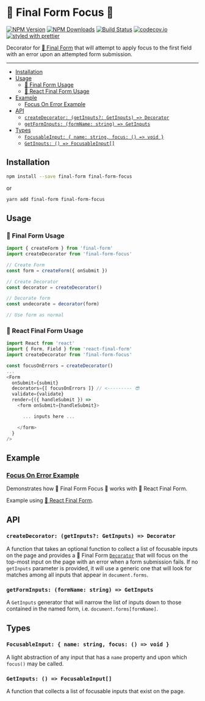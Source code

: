 # 🏁 Final Form Focus 🧐

[![NPM Version](https://img.shields.io/npm/v/final-form-focus.svg?style=flat)](https://www.npmjs.com/package/final-form-focus)
[![NPM Downloads](https://img.shields.io/npm/dm/final-form-focus.svg?style=flat)](https://www.npmjs.com/package/final-form-focus)
[![Build Status](https://travis-ci.org/final-form/final-form-focus.svg?branch=master)](https://travis-ci.org/final-form/final-form-focus)
[![codecov.io](https://codecov.io/gh/final-form/final-form-focus/branch/master/graph/badge.svg)](https://codecov.io/gh/final-form/final-form-focus)
[![styled with prettier](https://img.shields.io/badge/styled_with-prettier-ff69b4.svg)](https://github.com/prettier/prettier)

Decorator for [🏁 Final Form](https://github.com/final-form/final-form) that
will attempt to apply focus to the first field with an error upon an attempted form submission.

---

<!-- START doctoc generated TOC please keep comment here to allow auto update -->

<!-- DON'T EDIT THIS SECTION, INSTEAD RE-RUN doctoc TO UPDATE -->

<!-- DON'T EDIT THIS SECTION, INSTEAD RE-RUN doctoc TO UPDATE -->

* [Installation](#installation)
* [Usage](#usage)
  * [🏁 Final Form Usage](#-final-form-usage)
  * [🏁 React Final Form Usage](#-react-final-form-usage)
* [Example](#example)
  * [Focus On Error Example](#focus-on-error-example)
* [API](#api)
  * [`createDecorator: (getInputs?: GetInputs) => Decorator`](#createdecorator-getinputs-getinputs--decorator)
  * [`getFormInputs: (formName: string) => GetInputs`](#getforminputs-formname-string--getinputs)
* [Types](#types)
  * [`FocusableInput: { name: string, focus: () => void }`](#focusableinput--name-string-focus---void-)
  * [`GetInputs: () => FocusableInput[]`](#getinputs---focusableinput)

<!-- END doctoc generated TOC please keep comment here to allow auto update -->

## Installation

```bash
npm install --save final-form final-form-focus
```

or

```bash
yarn add final-form final-form-focus
```

## Usage

### 🏁 Final Form Usage

```js
import { createForm } from 'final-form'
import createDecorator from 'final-form-focus'

// Create Form
const form = createForm({ onSubmit })

// Create Decorator
const decorator = createDecorator()

// Decorate form
const undecorate = decorator(form)

// Use form as normal
```

### 🏁 React Final Form Usage

```js
import React from 'react'
import { Form, Field } from 'react-final-form'
import createDecorator from 'final-form-focus'

const focusOnErrors = createDecorator()
...
<Form
  onSubmit={submit}
  decorators={[ focusOnErrors ]} // <--------- 😎
  validate={validate}
  render={({ handleSubmit }) =>
    <form onSubmit={handleSubmit}>

      ... inputs here ...

    </form>
  }
/>
```

## Example

### [Focus On Error Example](https://codesandbox.io/s/6174kqr403)

Demonstrates how 🏁 Final Form Focus 🧐 works with 🏁 React Final Form.

Example using
[🏁 React Final Form](https://github.com/final-form/react-final-form#-react-final-form).

## API

### `createDecorator: (getInputs?: GetInputs) => Decorator`

A function that takes an optional function to collect a list of focusable inputs on the page and provides a 🏁 Final Form [`Decorator`](https://github.com/final-form/final-form#decorator-form-formapi--unsubscribe) that will focus on the top-most input on the page with an error when a form submission fails. If no `getInputs` parameter is provided, it will use a generic one that will look for matches among all inputs that appear in `document.forms`.

### `getFormInputs: (formName: string) => GetInputs`

A `GetInputs` generator that will narrow the list of inputs down to those contained in the named form, i.e. `document.forms[formName]`.

## Types

### `FocusableInput: { name: string, focus: () => void }`

A light abstraction of any input that has a `name` property and upon which `focus()` may be called.

### `GetInputs: () => FocusableInput[]`

A function that collects a list of focusable inputs that exist on the page.
